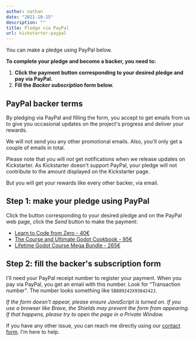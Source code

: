 ```yaml
---
author: nathan
date: "2021-10-15"
description: ""
title: Pledge via PayPal
url: kickstarter-paypal
---
```


You can make a pledge using PayPal below.

**To complete your pledge and become a backer, you need to:**

1. **Click the payment button corresponding to your desired pledge and pay via PayPal.**
1. **Fill the _Backer subscription_ form below.**

## PayPal backer terms

By pledging via PayPal and filling the form, you accept to get emails from us to give you occasional updates on the project's progress and deliver your rewards.

We will not send you any other promotional emails. Also, you'll only get a couple of emails in total.

Please note that you will _not_ get notifications when we release updates on Kickstarter. As Kickstarter doesn't support PayPal, your pledge will not contribute to the amount displayed on the Kickstarter page.

But you will get your rewards like every other backer, via email.

## Step 1: make your pledge using PayPal

Click the button corresponding to your desired pledge and on the PayPal web page, click the _Send_ button to make the payment:

<ul>
  <li><a class="button-link -yellow -large" href="http://paypal.me/GDQuest/40EUR">
  Learn to Code from Zero - 40€
  </a></li>
  <li><a class="button-link -yellow -large" href="http://paypal.me/GDQuest/95EUR">
  The Course and Ultimate Godot Cookbook - 95€
  </a></li>
  <li><a class="button-link -yellow -large" href="http://paypal.me/GDQuest/265EUR">
  Lifetime Godot Course Mega Bundle - 265€
  </a></li>
</ul>

## Step 2: fill the backer's subscription form

I'll need your PayPal receipt number to register your payment. When you pay via PayPal, you get an email with this number. Look for "Transaction number". The number looks something like `5B889242X9364242J`.

<div class="ml-form-embed" data-account="2869099:u1n3t9l6q4"
data-form="4859708:s1n7c5"></div>

_If the form doesn't appear, please ensure JavaScript is turned on. If you use a browser like Brave, the Shields may prevent the form from appearing. If that happens, please try to open the page in a Private Window._

If you have any other issue, you can reach me directly using our [contact form](https://gdquest.mavenseed.com/p/contact). I'm here to help.
